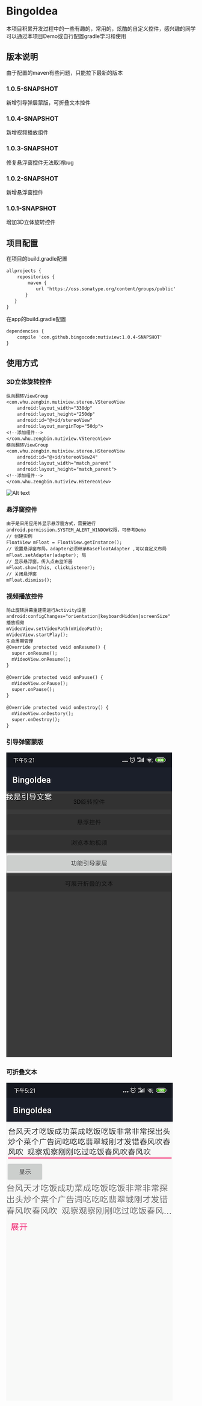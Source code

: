 # BingoIdea
本项目积累开发过程中的一些有趣的，常用的，炫酷的自定义控件，感兴趣的同学可以通过本项目Demo或自行配置gradle学习和使用

## 版本说明
由于配置的maven有些问题，只能拉下最新的版本
### 1.0.5-SNAPSHOT
新增引导弹层蒙版，可折叠文本控件
### 1.0.4-SNAPSHOT
新增视频播放组件
### 1.0.3-SNAPSHOT
修复悬浮窗控件无法取消bug
### 1.0.2-SNAPSHOT
新增悬浮窗控件
### 1.0.1-SNAPSHOT
增加3D立体旋转控件

## 项目配置
在项目的build.gradle配置

    allprojects {
        repositories {
            maven {
               url 'https://oss.sonatype.org/content/groups/public'
           }
       }
    }
在app的build.gradle配置

    dependencies {
        compile 'com.github.bingocode:mutiview:1.0.4-SNAPSHOT'
    }

## 使用方式
### 3D立体旋转控件

    纵向翻转ViewGroup
    <com.whu.zengbin.mutiview.stereo.VStereoView
        android:layout_width="330dp"
        android:layout_height="250dp"
        android:id="@+id/stereoView"
        android:layout_marginTop="50dp">
    <!--添加组件-->
    </com.whu.zengbin.mutiview.VStereoView>
    横向翻转ViewGroup
    <com.whu.zengbin.mutiview.stereo.HStereoView
        android:id="@+id/stereoView24"
        android:layout_width="match_parent"
        android:layout_height="match_parent">
    <!--添加组件-->
    </com.whu.zengbin.mutiview.HStereoView>
![Alt text](https://github.com/zengge6668/BingoIdea/raw/master/Screenshots/switch_horizon.png)

### 悬浮窗控件
    由于是采用应用外显示悬浮窗方式，需要进行android.permission.SYSTEM_ALERT_WINDOW权限，可参考Demo
    // 创建实例
    FloatView mFloat = FloatView.getInstance();
    // 设置悬浮窗布局，adapter必须继承BaseFloatAdapter ,可以自定义布局
    mFloat.setAdapter(adapter); 局
    // 显示悬浮窗，传入点击监听器
    mFloat.show(this, clickListener);
    // 关闭悬浮窗
    mFloat.dismiss();
### 视频播放控件
    防止旋转屏幕重建需进行Activity设置
    android:configChanges="orientation|keyboardHidden|screenSize"
    播放视频
    mVideoView.setVideoPath(mVideoPath);
    mVideoView.startPlay();
    生命周期管理
    @Override protected void onResume() {
      super.onResume();
      mVideoView.onResume();
    }

    @Override protected void onPause() {
      mVideoView.onPause();
      super.onPause();
    }

    @Override protected void onDestroy() {
      mVideoView.onDestory();
      super.onDestroy();
    }

### 引导弹窗蒙版

![Alt text](https://github.com/bingocode/BingoIdea/blob/master/Screenshots/20190912052754.png)

### 可折叠文本

![Alt text](https://github.com/bingocode/BingoIdea/blob/master/Screenshots/20190912052822.png)

